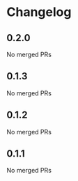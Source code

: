 # Changelog

<!-- <START NEW CHANGELOG ENTRY> -->

## 0.2.0

No merged PRs

<!-- <END NEW CHANGELOG ENTRY> -->

## 0.1.3

No merged PRs

## 0.1.2

No merged PRs

## 0.1.1

No merged PRs
